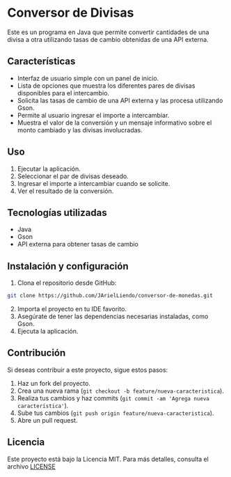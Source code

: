 # Conversor de Divisas

Este es un programa en Java que permite convertir cantidades de una divisa a otra utilizando tasas de cambio obtenidas de una API externa.

## Características

- Interfaz de usuario simple con un panel de inicio.
- Lista de opciones que muestra los diferentes pares de divisas disponibles para el intercambio.
- Solicita las tasas de cambio de una API externa y las procesa utilizando Gson.
- Permite al usuario ingresar el importe a intercambiar.
- Muestra el valor de la conversión y un mensaje informativo sobre el monto cambiado y las divisas involucradas.

## Uso

1. Ejecutar la aplicación.
2. Seleccionar el par de divisas deseado.
3. Ingresar el importe a intercambiar cuando se solicite.
4. Ver el resultado de la conversión.

## Tecnologías utilizadas

- Java
- Gson
- API externa para obtener tasas de cambio

## Instalación y configuración

1. Clona el repositorio desde GitHub:

```bash
git clone https://github.com/JArielLiendo/conversor-de-monedas.git
```

2. Importa el proyecto en tu IDE favorito.
3. Asegúrate de tener las dependencias necesarias instaladas, como Gson.
4. Ejecuta la aplicación.

## Contribución

Si deseas contribuir a este proyecto, sigue estos pasos:

1. Haz un fork del proyecto.
2. Crea una nueva rama (`git checkout -b feature/nueva-caracteristica`).
3. Realiza tus cambios y haz commits (`git commit -am 'Agrega nueva característica'`).
4. Sube tus cambios (`git push origin feature/nueva-caracteristica`).
5. Abre un pull request.

## Licencia

Este proyecto está bajo la Licencia MIT. Para más detalles, consulta el archivo [LICENSE](LICENSE.txt)
